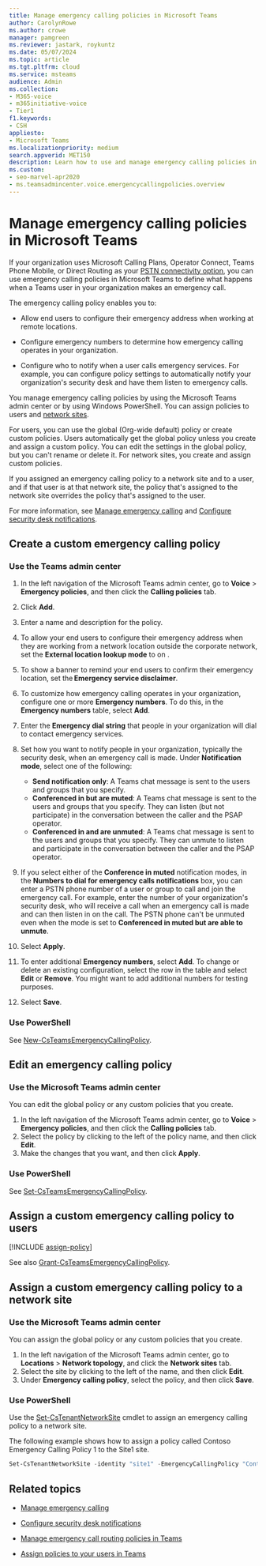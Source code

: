```yaml
---
title: Manage emergency calling policies in Microsoft Teams
author: CarolynRowe
ms.author: crowe
manager: pamgreen
ms.reviewer: jastark, roykuntz
ms.date: 05/07/2024
ms.topic: article
ms.tgt.pltfrm: cloud
ms.service: msteams
audience: Admin
ms.collection: 
- M365-voice
- m365initiative-voice
- Tier1
f1.keywords:
- CSH
appliesto: 
- Microsoft Teams
ms.localizationpriority: medium
search.appverid: MET150
description: Learn how to use and manage emergency calling policies in Microsoft Teams to define what happens when a Teams user in your organization makes an emergency call. 
ms.custom: 
- seo-marvel-apr2020
- ms.teamsadmincenter.voice.emergencycallingpolicies.overview
---
```


# Manage emergency calling policies in Microsoft Teams

If your organization uses Microsoft Calling Plans, Operator Connect, Teams Phone Mobile, or Direct Routing as your [PSTN connectivity option](pstn-connectivity.md), you can use emergency calling policies in Microsoft Teams to define what happens when a Teams user in your organization makes an emergency call.

The emergency calling policy enables you to:

- Allow end users to configure their emergency address when working at remote locations.

- Configure emergency numbers to determine how emergency calling operates in your organization.

- Configure who to notify when a user calls emergency services. For example, you can configure policy settings to automatically notify your organization's security desk and have them listen to emergency calls.  

You manage emergency calling policies by using the Microsoft Teams admin center or by using Windows PowerShell. You can assign policies to users and [network sites](cloud-voice-network-settings.md).

For users, you can use the global (Org-wide default) policy or create  custom policies. Users automatically get the global policy unless you create and assign a custom policy. You can edit the settings in the global policy, but you can't rename or delete it. For network sites, you create and assign custom policies.

If you assigned an emergency calling policy to a network site and to a user, and if that user is at that network site, the policy that's assigned to the network site overrides the policy that's assigned to the user.

For more information, see [Manage emergency calling](what-are-emergency-locations-addresses-and-call-routing.md) and [Configure security desk notifications](emergency-calling-security-desk-notifications.md).

## Create a custom emergency calling policy

### Use the Teams admin center

1. In the left navigation of the Microsoft Teams admin center, go to **Voice** > **Emergency policies**, and then click the **Calling policies** tab.

2. Click **Add**.

3. Enter a name and description for the policy.

4. To allow your end users to configure their emergency address when they are working from a network location outside the corporate network, set the **External location lookup mode** to on .

5. To show a banner to remind your end users to confirm their emergency location, set the **Emergency service disclaimer**. 

6. To customize how emergency calling operates in your organization, configure one or more **Emergency numbers**.  To do this, in the **Emergency numbers** table, select **Add**.  

7. Enter the **Emergency dial string** that people in your organization will dial to contact emergency services. 

8. Set how you want to notify people in your organization, typically the security desk, when an emergency call is made. Under **Notification mode**, select one of the following:

    - **Send notification only**: A Teams chat message is sent to the users and groups that you specify.
    - **Conferenced in but are muted**: A Teams chat message is sent to the users and groups that you specify. They can listen (but not participate) in the conversation between the caller and the PSAP operator.
    - **Conferenced in and are unmuted**: A Teams chat message is sent to the users and groups that you specify. They can unmute to listen and participate in the conversation between the caller and the PSAP operator.

9.  If you select either of the **Conference in muted** notification modes, in the **Numbers to dial for emergency calls notifications** box, you can enter a PSTN phone number of a user or group to call and join the emergency call. For example, enter the number of your organization's security desk, who will receive a call when an emergency call is made and can then listen in on the call. The PSTN phone can't be unmuted even when the mode is set to **Conferenced in muted but are able to unmute**.

10. Select **Apply**.

11. To enter additional **Emergency numbers**, select **Add**. To change or delete an existing configuration, select the row in the table and select **Edit** or **Remove**.  You might want to add additional numbers for testing purposes.  

11. Select **Save**.

### Use PowerShell

See [New-CsTeamsEmergencyCallingPolicy](/powershell/module/teams/new-csteamsemergencycallingpolicy).

## Edit an emergency calling policy

### Use the Microsoft Teams admin center

You can edit the global policy or any custom policies that you create.

1. In the left navigation of the Microsoft Teams admin center, go to **Voice** > **Emergency policies**, and then click the **Calling policies** tab.
2. Select the policy by clicking to the left of the policy name, and then click **Edit**.
3. Make the changes that you want, and then click **Apply**.

### Use PowerShell

See [Set-CsTeamsEmergencyCallingPolicy](/powershell/module/teams/set-csteamsemergencycallingpolicy).

## Assign a custom emergency calling policy to users

[!INCLUDE [assign-policy](includes/assign-policy.md)]

See also [Grant-CsTeamsEmergencyCallingPolicy](/powershell/module/teams/grant-csteamsemergencycallingpolicy).

## Assign a custom emergency calling policy to a network site

### Use the Microsoft Teams admin center

You can assign the global policy or any custom policies that you create.

1. In the left navigation of the Microsoft Teams admin center, go to **Locations** > **Network topology**, and click the **Network sites** tab.
2. Select the site by clicking to the left of the name, and then click **Edit**.
3. Under **Emergency calling policy**, select the policy, and then click **Save**.

### Use PowerShell
Use the [Set-CsTenantNetworkSite](/powershell/module/teams/set-cstenantnetworksite) cmdlet to assign an emergency calling policy to a network site.

The following example shows how to assign a policy called Contoso Emergency Calling Policy 1 to the Site1 site.

```powershell
Set-CsTenantNetworkSite -identity "site1" -EmergencyCallingPolicy "Contoso Emergency Calling Policy 1"
```

## Related topics

- [Manage emergency calling](what-are-emergency-locations-addresses-and-call-routing.md)

- [Configure security desk notifications](emergency-calling-security-desk-notifications.md)

- [Manage emergency call routing policies in Teams](manage-emergency-call-routing-policies.md)

- [Assign policies to your users in Teams](policy-assignment-overview.md)
